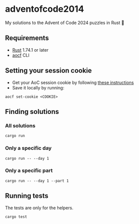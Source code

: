 # adventofcode2014

My solutions to the Advent of Code 2024 puzzles in Rust 🦀

## Requirements

* [Rust](https://www.rust-lang.org/) 1.74.1 or later
* [aocf](https://crates.io/crates/aocf) CLI

## Setting your session cookie

* Get your AoC session cookie by following [these instructions](https://github.com/nuxeh/aocf/blob/HEAD/cookie.md)
* Save it locally by running:

```shell
aocf set-cookie <COOKIE>
```

## Finding solutions

### All solutions

```shell
cargo run
```

### Only a specific day

```shell
cargo run -- --day 1
```

### Only a specific part

```shell
cargo run -- --day 1 --part 1
```

## Running tests

The tests are only for the helpers.

```shell
cargo test
```
